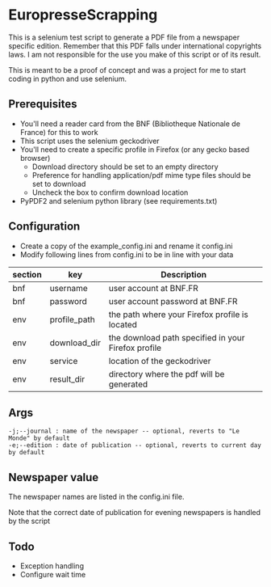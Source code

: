 # EuropresseScrapping

This is a  selenium test script to generate a PDF file from a newspaper specific edition.
Remember that this PDF falls under international copyrights laws.
I am not responsible for the use you make of this script or of its result.

This is meant to be a proof of concept and was a project for me to start coding in python and use selenium.

## Prerequisites 

- You'll need a reader card from the BNF (Bibliotheque Nationale de France) for this to work  
- This script uses the selenium geckodriver  
- You'll need to create a specific profile in Firefox (or any gecko based browser) 
	- Download directory should be set to an empty directory
	- Preference for handling application/pdf mime type files should be set to download
	- Uncheck the box to confirm download location
- PyPDF2 and selenium python library (see requirements.txt)

## Configuration

- Create a copy of the example_config.ini and rename it config.ini
- Modify following lines from config.ini to be in line with your data

| section     | key |  Description |
| ----------- | ----------- | ----------- |
| bnf |  username  | user account at BNF.FR       |
| bnf | password   | user account password at BNF.FR        |
| env | profile_path   | the path where your Firefox profile is located        |
| env | download_dir   | the download path specified in your Firefox profile   |
| env | service   | location of the geckodriver   |
| env | result_dir   | directory where the pdf will be generated   |

## Args

	-j;--journal : name of the newspaper -- optional, reverts to "Le Monde" by default
	-e;--edition : date of publication -- optional, reverts to current day by default

## Newspaper value

The newspaper names are listed in the config.ini file.

Note that the correct date of publication for evening newspapers is handled by the script 

## Todo 

- Exception handling
- Configure wait time